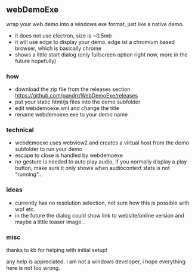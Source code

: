 ## webDemoExe

wrap your web demo into a windows exe format, just like a native demo.

- it does not use electron, size is ~0.5mb
- it will use edge to display your demo. edge ist a chromium based browser, which is basically chrome
- shows a little start dialog (only fullscreen option right now, more in the future hopefully)


### how

- download the zip file from the releases section https://github.com/pandrr/WebDemoExe/releases
- put your static html/js files into the demo subfolder
- edit webdemoexe.xml and change the title
- rename webdemoexe.exe to your demo name

### technical
- webdemoexe uses webview2 and creates a virtual host from the demo subfolder to run your demo
- escape to close is handled by webdemoexe
- no gesture is needed to auto play audio, if you normally display a play button, make sure it only shows when audiocontext stats is not "running"...

### ideas
- currently has no resolution selection, not sure how this is possible with wpf etc.
- in the future the dialog could show link to website/online version and maybe a little teaser image...

### misc

thanks to kb for helping with initial setup!

any help is appreciated. i am not a windows developer, i hope everything here is not too wrong.

